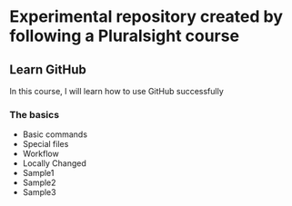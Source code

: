 # Experimental repository created by following a Pluralsight course

## Learn GitHub
In this course, I will learn how to use GitHub successfully

### The basics
- Basic commands
- Special files
- Workflow
- Locally Changed
- Sample1
- Sample2
- Sample3
